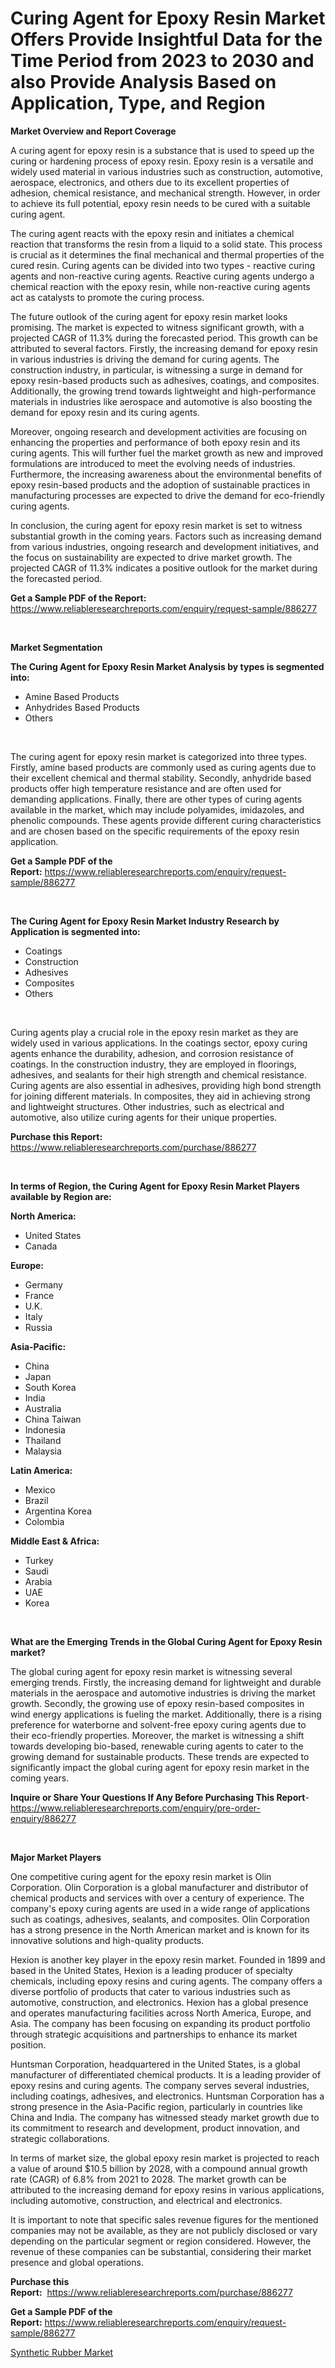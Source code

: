 <p><h1>Curing Agent for Epoxy Resin Market Offers Provide Insightful Data for the Time Period from 2023 to 2030 and also Provide Analysis Based on Application, Type, and Region</h1></p><p><strong>Market Overview and Report Coverage</strong></p>
<p><p>A curing agent for epoxy resin is a substance that is used to speed up the curing or hardening process of epoxy resin. Epoxy resin is a versatile and widely used material in various industries such as construction, automotive, aerospace, electronics, and others due to its excellent properties of adhesion, chemical resistance, and mechanical strength. However, in order to achieve its full potential, epoxy resin needs to be cured with a suitable curing agent.</p><p>The curing agent reacts with the epoxy resin and initiates a chemical reaction that transforms the resin from a liquid to a solid state. This process is crucial as it determines the final mechanical and thermal properties of the cured resin. Curing agents can be divided into two types - reactive curing agents and non-reactive curing agents. Reactive curing agents undergo a chemical reaction with the epoxy resin, while non-reactive curing agents act as catalysts to promote the curing process.</p><p>The future outlook of the curing agent for epoxy resin market looks promising. The market is expected to witness significant growth, with a projected CAGR of 11.3% during the forecasted period. This growth can be attributed to several factors. Firstly, the increasing demand for epoxy resin in various industries is driving the demand for curing agents. The construction industry, in particular, is witnessing a surge in demand for epoxy resin-based products such as adhesives, coatings, and composites. Additionally, the growing trend towards lightweight and high-performance materials in industries like aerospace and automotive is also boosting the demand for epoxy resin and its curing agents.</p><p>Moreover, ongoing research and development activities are focusing on enhancing the properties and performance of both epoxy resin and its curing agents. This will further fuel the market growth as new and improved formulations are introduced to meet the evolving needs of industries. Furthermore, the increasing awareness about the environmental benefits of epoxy resin-based products and the adoption of sustainable practices in manufacturing processes are expected to drive the demand for eco-friendly curing agents.</p><p>In conclusion, the curing agent for epoxy resin market is set to witness substantial growth in the coming years. Factors such as increasing demand from various industries, ongoing research and development initiatives, and the focus on sustainability are expected to drive market growth. The projected CAGR of 11.3% indicates a positive outlook for the market during the forecasted period.</p></p>
<p><strong>Get a Sample PDF of the Report:</strong> <a href="https://www.reliableresearchreports.com/enquiry/request-sample/886277">https://www.reliableresearchreports.com/enquiry/request-sample/886277</a></p>
<p>&nbsp;</p>
<p><strong>Market Segmentation</strong></p>
<p><strong>The Curing Agent for Epoxy Resin Market Analysis by types is segmented into:</strong></p>
<p><ul><li>Amine Based Products</li><li>Anhydrides Based Products</li><li>Others</li></ul></p>
<p>&nbsp;</p>
<p><p>The curing agent for epoxy resin market is categorized into three types. Firstly, amine based products are commonly used as curing agents due to their excellent chemical and thermal stability. Secondly, anhydride based products offer high temperature resistance and are often used for demanding applications. Finally, there are other types of curing agents available in the market, which may include polyamides, imidazoles, and phenolic compounds. These agents provide different curing characteristics and are chosen based on the specific requirements of the epoxy resin application.</p></p>
<p><strong>Get a Sample PDF of the Report:</strong>&nbsp;<a href="https://www.reliableresearchreports.com/enquiry/request-sample/886277">https://www.reliableresearchreports.com/enquiry/request-sample/886277</a></p>
<p>&nbsp;</p>
<p><strong>The Curing Agent for Epoxy Resin Market Industry Research by Application is segmented into:</strong></p>
<p><ul><li>Coatings</li><li>Construction</li><li>Adhesives</li><li>Composites</li><li>Others</li></ul></p>
<p>&nbsp;</p>
<p><p>Curing agents play a crucial role in the epoxy resin market as they are widely used in various applications. In the coatings sector, epoxy curing agents enhance the durability, adhesion, and corrosion resistance of coatings. In the construction industry, they are employed in floorings, adhesives, and sealants for their high strength and chemical resistance. Curing agents are also essential in adhesives, providing high bond strength for joining different materials. In composites, they aid in achieving strong and lightweight structures. Other industries, such as electrical and automotive, also utilize curing agents for their unique properties.</p></p>
<p><strong>Purchase this Report:</strong>&nbsp; <a href="https://www.reliableresearchreports.com/purchase/886277">https://www.reliableresearchreports.com/purchase/886277</a></p>
<p>&nbsp;</p>
<p><strong>In terms of Region, the Curing Agent for Epoxy Resin Market Players available by Region are:</strong></p>
<p>
    <p> <strong> North America: </strong>
        <ul>
            <li>United States</li>
            <li>Canada</li>
        </ul>
        </p> 
    <p> <strong> Europe: </strong>
        <ul>
            <li>Germany</li>
            <li>France</li>
            <li>U.K.</li>
            <li>Italy</li>
            <li>Russia</li>
        </ul>
        </p> 
    <p> <strong> Asia-Pacific: </strong>
        <ul>
            <li>China</li>
            <li>Japan</li>
            <li>South Korea</li>
            <li>India</li>
            <li>Australia</li>
            <li>China Taiwan</li>
            <li>Indonesia</li>
            <li>Thailand</li>
            <li>Malaysia</li>
        </ul>
        </p> 
    <p> <strong> Latin America: </strong>
        <ul>
            <li>Mexico</li>
            <li>Brazil</li>
            <li>Argentina Korea</li>
            <li>Colombia</li>
        </ul>
        </p> 
    <p> <strong> Middle East & Africa: </strong>
        <ul>
            <li>Turkey</li>
            <li>Saudi</li>
            <li>Arabia</li>
            <li>UAE</li>
            <li>Korea</li>
        </ul>
    </p>
    </p>
<p>&nbsp;</p>
<p><strong>What are the Emerging Trends in the Global Curing Agent for Epoxy Resin market?</strong></p>
<p><p>The global curing agent for epoxy resin market is witnessing several emerging trends. Firstly, the increasing demand for lightweight and durable materials in the aerospace and automotive industries is driving the market growth. Secondly, the growing use of epoxy resin-based composites in wind energy applications is fueling the market. Additionally, there is a rising preference for waterborne and solvent-free epoxy curing agents due to their eco-friendly properties. Moreover, the market is witnessing a shift towards developing bio-based, renewable curing agents to cater to the growing demand for sustainable products. These trends are expected to significantly impact the global curing agent for epoxy resin market in the coming years.</p></p>
<p><strong>Inquire or Share Your Questions If Any Before Purchasing This Report</strong>- <a href="https://www.reliableresearchreports.com/enquiry/pre-order-enquiry/886277">https://www.reliableresearchreports.com/enquiry/pre-order-enquiry/886277</a></p>
<p>&nbsp;</p>
<p><strong>Major Market Players</strong></p>
<p><p>One competitive curing agent for the epoxy resin market is Olin Corporation. Olin Corporation is a global manufacturer and distributor of chemical products and services with over a century of experience. The company's epoxy curing agents are used in a wide range of applications such as coatings, adhesives, sealants, and composites. Olin Corporation has a strong presence in the North American market and is known for its innovative solutions and high-quality products.</p><p>Hexion is another key player in the epoxy resin market. Founded in 1899 and based in the United States, Hexion is a leading producer of specialty chemicals, including epoxy resins and curing agents. The company offers a diverse portfolio of products that cater to various industries such as automotive, construction, and electronics. Hexion has a global presence and operates manufacturing facilities across North America, Europe, and Asia. The company has been focusing on expanding its product portfolio through strategic acquisitions and partnerships to enhance its market position.</p><p>Huntsman Corporation, headquartered in the United States, is a global manufacturer of differentiated chemical products. It is a leading provider of epoxy resins and curing agents. The company serves several industries, including coatings, adhesives, and electronics. Huntsman Corporation has a strong presence in the Asia-Pacific region, particularly in countries like China and India. The company has witnessed steady market growth due to its commitment to research and development, product innovation, and strategic collaborations.</p><p>In terms of market size, the global epoxy resin market is projected to reach a value of around $10.5 billion by 2028, with a compound annual growth rate (CAGR) of 6.8% from 2021 to 2028. The market growth can be attributed to the increasing demand for epoxy resins in various applications, including automotive, construction, and electrical and electronics.</p><p>It is important to note that specific sales revenue figures for the mentioned companies may not be available, as they are not publicly disclosed or vary depending on the particular segment or region considered. However, the revenue of these companies can be substantial, considering their market presence and global operations.</p></p>
<p><strong>Purchase this Report:</strong>&nbsp;&nbsp;<a href="https://www.reliableresearchreports.com/purchase/886277">https://www.reliableresearchreports.com/purchase/886277</a></p>
<p></p>
<p><strong>Get a Sample PDF of the Report:</strong>&nbsp;<a href="https://www.reliableresearchreports.com/enquiry/request-sample/886277">https://www.reliableresearchreports.com/enquiry/request-sample/886277</a></p>
<p><p><a href="https://github.com/RickHolmes3/Market-Research-Report-List-2/blob/main/synthetic-rubber-market.md">Synthetic Rubber Market</a></p></p>